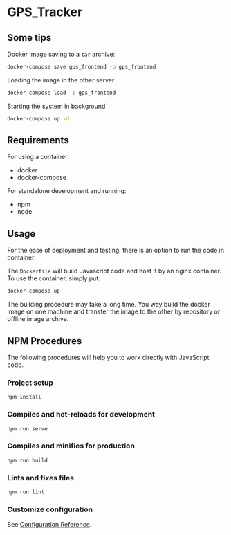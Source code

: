 # GPS_Tracker

## Some tips

Docker image saving to a `tar` archive: 

```bash
docker-compose save gps_frontend -o gps_frontend
```

Loading the image in the other server

```bash
docker-compose load -i gps_frontend
```

Starting the system in background

```bash
docker-compose up -d 
```

## Requirements

For using a container:

- docker
- docker-compose

For standalone development and running:

- npm
- node

## Usage

For the ease of deployment and testing, there is an option to run the code in container.

The `Dockerfile` will build Javascript code and host it by an nginx container. To use the container, simply put:

```bash
docker-compose up
```

The building procedure may take a long time. You way build the docker image on one machine and transfer the image to 
the other by repository or offline image archive.

## NPM Procedures

The following procedures will help you to work directly with JavaScript code.

### Project setup
```
npm install
```

### Compiles and hot-reloads for development
```
npm run serve
```

### Compiles and minifies for production
```
npm run build
```

### Lints and fixes files
```
npm run lint
```

### Customize configuration
See [Configuration Reference](https://cli.vuejs.org/config/).
